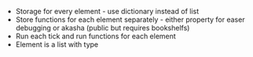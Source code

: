 - Storage for every element - use dictionary instead of list
- Store functions for each element separately - either property for easer debugging or akasha (public but requires bookshelfs)
- Run each tick and run functions for each element
- Element is a list with type 